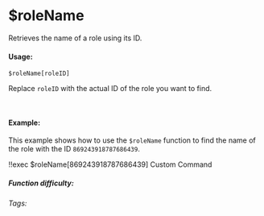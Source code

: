 # $roleName

Retrieves the name of a role using its ID.

#### Usage:

`$roleName[roleID]`

Replace `roleID` with the actual ID of the role you want to find.

<br/>

#### Example:

This example shows how to use the `$roleName` function to find the name of the role with the ID `869243918787686439`.

<discord-messages>
	<discord-message :bot="false" role-color="#ffcc9a" author="Member">
		!!exec $roleName[869243918787686439]
	</discord-message>
	<discord-message :bot="true" role-color="#0099ff" author="Custom Command" avatar="https://media.discordapp.net/avatars/725721249652670555/781224f90c3b841ba5b40678e032f74a.webp">
		Custom Command
	</discord-message>
</discord-messages>

##### Function difficulty: <Badge type="tip" text="Easy" vertical="middle" />

###### Tags: <Badge type="tip" text="Role" vertical="middle" /> <Badge type="tip" text="get name" vertical="middle" /> <Badge type="tip" text="Find role name" vertical="middle" /> <Badge type="tip" text="name" vertical="middle" /> <Badge type="tip" text="roles" vertical="middle" />